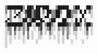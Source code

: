     ▒███████▒ ██▓ ██▀███   ▒█████  ▒██   ██▒
    ▒ ▒ ▒ ▄▀░▓██▒▓██ ▒ ██▒▒██▒  ██▒▒▒ █ █ ▒░
    ░ ▒ ▄▀▒░ ▒██▒▓██ ░▄█ ▒▒██░  ██▒░░  █   ░
    ▄▀▒   ░░██░▒██▀▀█▄  ▒██   ██░ ░ █ █ ▒ 
    ▒███████▒░██░░██▓ ▒██▒░ ████▓▒░▒██▒ ▒██▒
    ░▒▒ ▓░▒░▒░▓  ░ ▒▓ ░▒▓░░ ▒░▒░▒░ ▒▒ ░ ░▓ ░
    ░░▒ ▒ ░ ▒ ▒ ░  ░▒ ░ ▒░  ░ ▒ ▒░ ░░   ░▒ ░
    ░ ░ ░ ░ ░ ▒ ░  ░░   ░ ░ ░ ░ ▒   ░    ░  
    ░ ░     ░     ░         ░ ░   ░    ░  
    ░                                       

<!--
**Deepzirox/Deepzirox** is a ✨ _special_ ✨ repository because its `README.md` (this file) appears on your GitHub profile.

Here are some ideas to get you started:

- 🔭 I’m currently working on ...
- 🌱 I’m currently learning ...
- 👯 I’m looking to collaborate on ...
- 🤔 I’m looking for help with ...
- 💬 Ask me about ...
- 📫 How to reach me: ...
- 😄 Pronouns: ...
- ⚡ Fun fact: ...
-->
